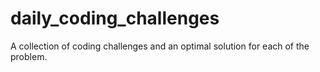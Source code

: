 # daily_coding_challenges
A collection of coding challenges and an optimal solution for each of the problem. 
